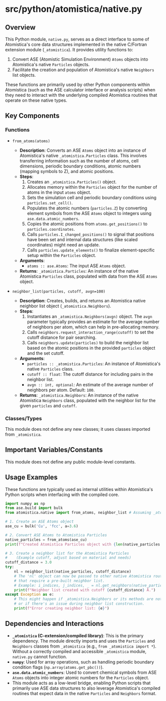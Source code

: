 # src/python/atomistica/native.py

## Overview

This Python module, `native.py`, serves as a direct interface to some of Atomistica's core data structures implemented in the native C/Fortran extension module (`_atomistica`). It provides utility functions to:
1.  Convert ASE (Atomistic Simulation Environment) `Atoms` objects into Atomistica's native `Particles` objects.
2.  Facilitate the creation and population of Atomistica's native `Neighbors` list objects.

These functions are primarily used by other Python components within Atomistica (such as the ASE calculator interface or analysis scripts) when they need to interact with the underlying compiled Atomistica routines that operate on these native types.

## Key Components

### Functions

*   `from_atoms(atoms)`
    *   **Description**: Converts an ASE `Atoms` object into an instance of Atomistica's native `_atomistica.Particles` class. This involves transferring information such as the number of atoms, cell dimensions, periodic boundary conditions, atomic numbers (mapping symbols to Z), and atomic positions.
    *   **Steps**:
        1.  Creates an `_atomistica.Particles()` object.
        2.  Allocates memory within the `Particles` object for the number of atoms in the input `atoms` object.
        3.  Sets the simulation cell and periodic boundary conditions using `particles.set_cell()`.
        4.  Populates the atomic numbers (`particles.Z`) by converting element symbols from the ASE `Atoms` object to integers using `ase.data.atomic_numbers`.
        5.  Copies the atomic positions from `atoms.get_positions()` to `particles.coordinates`.
        6.  Calls `particles.I_changed_positions()` to signal that positions have been set and internal data structures (like scaled coordinates) might need an update.
        7.  Calls `particles.update_elements()` to finalize element-specific setup within the `Particles` object.
    *   **Arguments**:
        *   `atoms :: ase.Atoms`: The input ASE `Atoms` object.
    *   **Returns**: `_atomistica.Particles`: An instance of the native Atomistica `Particles` class, populated with data from the ASE `Atoms` object.

*   `neighbor_list(particles, cutoff, avgn=100)`
    *   **Description**: Creates, builds, and returns an Atomistica native neighbor list object (`_atomistica.Neighbors`).
    *   **Steps**:
        1.  Instantiates an `_atomistica.Neighbors(avgn)` object. The `avgn` parameter typically provides an estimate for the average number of neighbors per atom, which can help in pre-allocating memory.
        2.  Calls `neighbors.request_interaction_range(cutoff)` to set the cutoff distance for pair searching.
        3.  Calls `neighbors.update(particles)` to build the neighbor list based on the atomic positions in the provided `particles` object and the set cutoff.
    *   **Arguments**:
        *   `particles :: _atomistica.Particles`: An instance of Atomistica's native `Particles` class.
        *   `cutoff :: float`: The cutoff distance for including pairs in the neighbor list.
        *   `avgn :: int, optional`: An estimate of the average number of neighbors per atom. Default: `100`.
    *   **Returns**: `_atomistica.Neighbors`: An instance of the native Atomistica `Neighbors` class, populated with the neighbor list for the given `particles` and `cutoff`.

### Classes/Types
This module does not define any new classes; it uses classes imported from `_atomistica`.

## Important Variables/Constants
This module does not define any public module-level constants.

## Usage Examples

These functions are typically used as internal utilities within Atomistica's Python scripts when interfacing with the compiled core.

```python
import numpy as np
from ase.build import bulk
from atomistica.native import from_atoms, neighbor_list # Assuming _atomistica is compiled and accessible

# 1. Create an ASE Atoms object
ase_cu = bulk('Cu', 'fcc', a=3.6)

# 2. Convert ASE Atoms to Atomistica Particles
native_particles = from_atoms(ase_cu)
print(f"Created Atomistica Particles object with {len(native_particles.Z)} atoms.")

# 3. Create a neighbor list for the Atomistica Particles
#    (Example cutoff, adjust based on material and needs)
cutoff_distance = 3.0
try:
    nl = neighbor_list(native_particles, cutoff_distance)
    # The 'nl' object can now be passed to other native Atomistica routines
    # that require a pre-built neighbor list.
    # Example: i_indices, j_indices, _ = nl.get_neighbors(native_particles)
    print(f"Neighbor list created with cutoff {cutoff_distance} Å.")
except Exception as e:
    # This might happen if _atomistica.Neighbors or its methods are not found
    # or if there's an issue during neighbor list construction.
    print(f"Error creating neighbor list: {e}")

```

## Dependencies and Interactions

*   **`_atomistica` (C-extension/compiled library)**: This is the primary dependency. The module directly imports and uses the `Particles` and `Neighbors` classes from `_atomistica` (e.g., `from _atomistica import *`). Without a correctly compiled and accessible `_atomistica` module, `native.py` cannot function.
*   **`numpy`**: Used for array operations, such as handling periodic boundary condition flags (`np.array(atoms.get_pbc())`).
*   **`ase.data.atomic_numbers`**: Used to convert chemical symbols from ASE `Atoms` objects into integer atomic numbers for the `Particles` object.
*   This module acts as a low-level bridge, enabling Python scripts that primarily use ASE data structures to also leverage Atomistica's compiled routines that expect data in the native `Particles` and `Neighbors` format.
```
